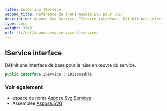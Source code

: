 ```yaml
---
title: Interface IService
second_title: Référence de l'API Aspose.SVG pour .NET
description: Aspose.Svg.Services.IService interface. Définit une interface de base pour la mise en œuvre du service.
type: docs
weight: 3740
url: /fr/net/aspose.svg.services/iservice/
---
```

## IService interface

Définit une interface de base pour la mise en œuvre du service.

```csharp
public interface IService : IDisposable
```

### Voir également

* espace de noms [Aspose.Svg.Services](../../aspose.svg.services/)
* Assemblée [Aspose.SVG](../../)


